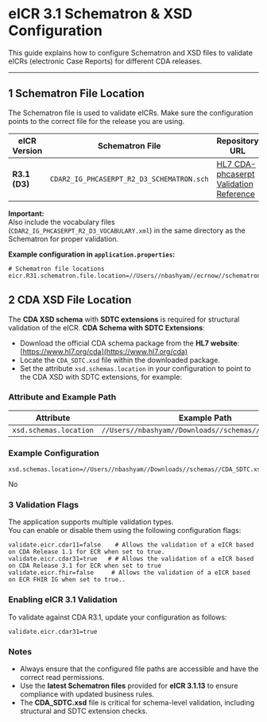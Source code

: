 # eICR 3.1 Schematron & XSD Configuration

This guide explains how to configure Schematron and XSD files to validate eICRs (electronic Case Reports) for different CDA releases.

---

## 1️ Schematron File Location

The Schematron file is used to validate eICRs. Make sure the configuration points to the correct file for the release you are using.

| eICR Version  | Schematron File                           | Repository URL                                                                                                                                                    |
|---------------|-------------------------------------------|-------------------------------------------------------------------------------------------------------------------------------------------------------------------|
| **R3.1 (D3)** | `CDAR2_IG_PHCASERPT_R2_D3_SCHEMATRON.sch` |[HL7 CDA-phcaserpt Validation Reference](https://github.com/HL7/CDA-phcaserpt/blob/main/CDA-phcaserpt-3.1.1/validation/CDAR2_IG_PHCASERPT_R2_STU3.1.1_SCHEMATRON.sch)|

 **Important:**  
Also include the vocabulary files (`CDAR2_IG_PHCASERPT_R2_D3_VOCABULARY.xml`) in the same directory as the Schematron for proper validation.


**Example configuration in `application.properties`:**


```properties
# Schematron file locations
eicr.R31.schematron.file.location=//Users//nbashyam//ecrnow//schematrons//CDAR2_IG_PHCASERPT_R2_D3_SCHEMATRON.sch
```
## 2️ CDA XSD File Location

The **CDA XSD schema** with **SDTC extensions** is required for structural validation of the eICR.
**CDA Schema with SDTC Extensions**:
- Download the official CDA schema package from the **HL7 website**: [https://www.hl7.org/cda](https://www.hl7.org/cda)
- Locate the `CDA_SDTC.xsd` file within the downloaded package.
- Set the attribute `xsd.schemas.location` in your configuration to point to the CDA XSD with SDTC extensions, for example:


### Attribute and Example Path
| Attribute             | Example Path                                                        |
|------------------------|---------------------------------------------------------------------|
| `xsd.schemas.location` | `//Users//nbashyam//Downloads//schemas//CDA_SDTC.xsd`               |

### Example Configuration
```properties
xsd.schemas.location=//Users//nbashyam//Downloads//schemas//CDA_SDTC.xsd
```
No


### 3️ Validation Flags

The application supports multiple validation types.  
You can enable or disable them using the following configuration flags:

```properties
validate.eicr.cdar11=false    # Allows the validation of a eICR based on CDA Release 1.1 for ECR when set to true.
validate.eicr.cdar31=true   # # Allows the validation of a eICR based on CDA Release 3.1 for ECR when set to true
validate.eicr.fhir=false     # Allows the validation of a eICR based on ECR FHIR IG when set to true..
```

### Enabling eICR 3.1 Validation

To validate against CDA R3.1, update your configuration as follows:
```properties
validate.eicr.cdar31=true
```

###  Notes

- Always ensure that the configured file paths are accessible and have the correct read permissions.
- Use the **latest Schematron files** provided for **eICR 3.1.13** to ensure compliance with updated business rules.
- The **CDA_SDTC.xsd** file is critical for schema-level validation, including structural and SDTC extension checks.  
